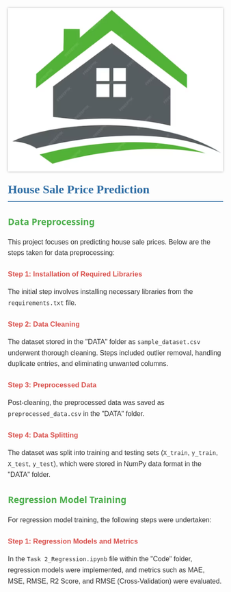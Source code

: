 <!DOCTYPE html>
<html>
<head>
  <style>
    body {
      font-family: Arial, sans-serif;
      line-height: 1.6;
      color: #333;
    }
    h1 {
      font-family: 'Times New Roman', Times, serif;
      color: #2e6da4;
      border-bottom: 2px solid #2e6da4;
      padding-bottom: 5px;
    }
    h2 {
      font-family: 'Segoe UI', Tahoma, Geneva, Verdana, sans-serif;
      color: #4cae4c;
    }
    h3 {
      font-family: 'Arial Black', Gadget, sans-serif;
      color: #d9534f;
    }
    p {
      font-size: 16px;
    }
    ul {
      list-style-type: circle;
    }
    pre {
      background-color: #f5f5f5;
      padding: 10px;
      border-radius: 5px;
    }
    img {
      max-width: 100%;
      height: auto;
      display: block;
      margin: 20px 0;
      box-shadow: 0 0 5px rgba(0, 0, 0, 0.3);
    }
  </style>
</head>
<body>

<h1><img src="IMG/logo.png" alt="House Logo" height="50"> House Sale Price Prediction</h1>

<h2>Data Preprocessing</h2>
<p>
  This project focuses on predicting house sale prices. Below are the steps taken for data preprocessing:
</p>

<h3>Step 1: Installation of Required Libraries</h3>
<p>
  The initial step involves installing necessary libraries from the <code>requirements.txt</code> file.
</p>

<h3>Step 2: Data Cleaning</h3>
<p>
  The dataset stored in the "DATA" folder as <code>sample_dataset.csv</code> underwent thorough cleaning. Steps included outlier removal, handling duplicate entries, and eliminating unwanted columns.
</p>

<h3>Step 3: Preprocessed Data</h3>
<p>
  Post-cleaning, the preprocessed data was saved as <code>preprocessed_data.csv</code> in the "DATA" folder.
</p>

<h3>Step 4: Data Splitting</h3>
<p>
  The dataset was split into training and testing sets (<code>X_train</code>, <code>y_train</code>, <code>X_test</code>, <code>y_test</code>), which were stored in NumPy data format in the "DATA" folder.
</p>


<h2>Regression Model Training</h2>
<p>
  For regression model training, the following steps were undertaken:
</p>

<h3>Step 1: Regression Models and Metrics</h3>
<p>
  In the <code>Task 2_Regression.ipynb</code> file within the "Code" folder, regression models were implemented, and metrics such as MAE, MSE, RMSE, R2 Score, and RMSE (Cross-Validation) were evaluated.
</p>

<!-- Rest of your content -->

</body>
</html>
